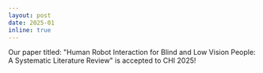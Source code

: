 ```yaml
---
layout: post
date: 2025-01
inline: true
---
```


Our paper titled: "Human Robot Interaction for Blind and Low Vision People: A Systematic Literature Review" is accepted to CHI 2025!